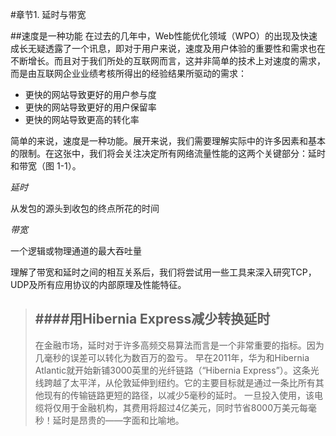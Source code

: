 #章节1. 延时与带宽

##速度是一种功能
在过去的几年中，Web性能优化领域（WPO）的出现及快速成长无疑透露了一个讯息，即对于用户来说，速度及用户体验的重要性和需求也在不断增长。而且对于我们所处的互联网而言，这并非简单的技术上对速度的需求，而是由互联网企业业绩考核所得出的经验结果所驱动的需求：
  - 更快的网站导致更好的用户参与度
  - 更快的网站导致更好的用户保留率
  - 更快的网站导致更高的转化率

简单的来说，速度是一种功能。展开来说，我们需要理解实际中的许多因素和基本的限制。在这张中，我们将会关注决定所有网络流量性能的这两个关键部分：延时和带宽（图 1-1）。

*延时*

从发包的源头到收包的终点所花的时间
    
*带宽*

一个逻辑或物理通道的最大吞吐量

理解了带宽和延时之间的相互关系后，我们将尝试用一些工具来深入研究TCP，UDP及所有应用协议的内部原理及性能特征。

>####用Hibernia Express减少转换延时
>---
>在金融市场，延时对于许多高频交易算法而言是一个非常重要的指标。因为几毫秒的误差可以转化为数百万的盈亏。
>早在2011年，华为和Hibernia Atlantic就开始新铺3000英里的光纤链路（“Hibernia Express”）。这条光线跨越了太平洋，从伦敦延伸到纽约。它的主要目标就是通过一条比所有其他现有的传输链路更短的路径，以减少5毫秒的延时。
>一旦投入使用，该电缆将仅用于金融机构，其费用将超过4亿美元，同时节省8000万美元每毫秒！延时是昂贵的——字面和比喻地。
